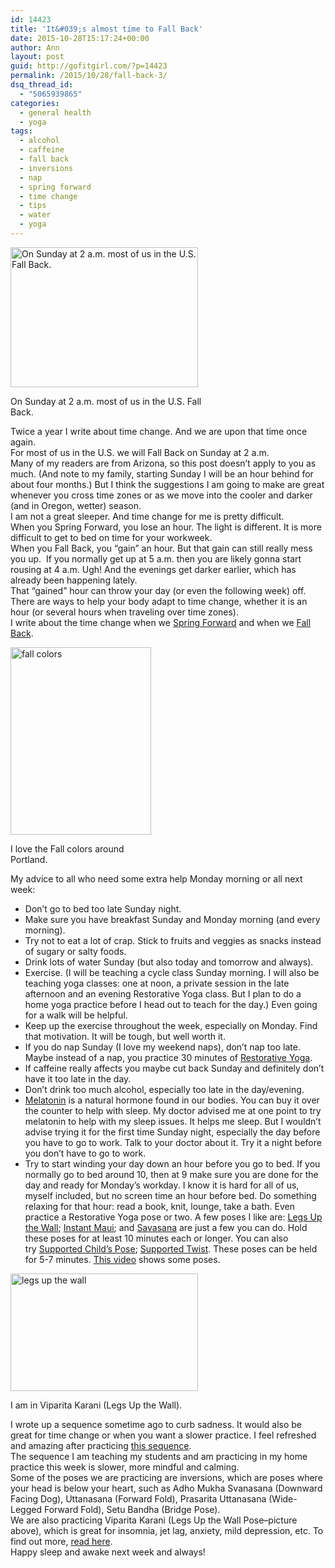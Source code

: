 ```yaml
---
id: 14423
title: 'It&#039;s almost time to Fall Back'
date: 2015-10-28T15:17:24+00:00
author: Ann
layout: post
guid: http://gofitgirl.com/?p=14423
permalink: /2015/10/28/fall-back-3/
dsq_thread_id:
  - "5065939865"
categories:
  - general health
  - yoga
tags:
  - alcohol
  - caffeine
  - fall back
  - inversions
  - nap
  - spring forward
  - time change
  - tips
  - water
  - yoga
---
```

<div id="attachment_14425" style="width: 310px" class="wp-caption alignleft">
  <a href="http://gofitgirl.com/2015/10/fall-back-3/time-3/" rel="attachment wp-att-14425"><img class="size-medium wp-image-14425" src="http://gofitgirl.com/wp-content/uploads/2015/10/time-300x224.jpg" alt="On Sunday at 2 a.m. most of us in the U.S. Fall Back." width="300" height="224" /></a>
  
  <p class="wp-caption-text">
    On Sunday at 2 a.m. most of us in the U.S. Fall Back.
  </p>
</div>

  
Twice a year I write about time change. And we are upon that time once again.  
For most of us in the U.S. we will Fall Back on Sunday at 2 a.m.  
Many of my readers are from Arizona, so this post doesn’t apply to you as much. (And note to my family, starting Sunday I will be an hour behind for about four months.) But I think the suggestions I am going to make are great whenever you cross time zones or as we move into the cooler and darker (and in Oregon, wetter) season.  
I am not a great sleeper. And time change for me is pretty difficult.  
When you Spring Forward, you lose an hour. The light is different. It is more difficult to get to bed on time for your workweek.  
When you Fall Back, you &#8220;gain&#8221; an hour. But that gain can still really mess you up.  If you normally get up at 5 a.m. then you are likely gonna start rousing at 4 a.m. Ugh! And the evenings get darker earlier, which has already been happening lately.  
That &#8220;gained&#8221; hour can throw your day (or even the following week) off.  
There are ways to help your body adapt to time change, whether it is an hour (or several hours when traveling over time zones).  
I write about the time change when we [Spring Forward](http://gofitgirl.com/2015/03/spring-forward-2/) and when we [Fall Back](http://gofitgirl.com/2014/10/fall-back-2/).  


<div id="attachment_14427" style="width: 235px" class="wp-caption alignright">
  <a href="http://gofitgirl.com/2015/10/fall-back-3/img_7187/" rel="attachment wp-att-14427"><img class="size-medium wp-image-14427" src="http://gofitgirl.com/wp-content/uploads/2015/10/IMG_7187-e1445997299690-225x300.jpg" alt="fall colors" width="225" height="300" /></a>
  
  <p class="wp-caption-text">
    I love the Fall colors around Portland.
  </p>
</div>

  
My advice to all who need some extra help Monday morning or all next week:

  * Don’t go to bed too late Sunday night.
  * Make sure you have breakfast Sunday and Monday morning (and every morning).
  * Try not to eat a lot of crap. Stick to fruits and veggies as snacks instead of sugary or salty foods.
  * Drink lots of water Sunday (but also today and tomorrow and always).
  * Exercise. (I will be teaching a cycle class Sunday morning. I will also be teaching yoga classes: one at noon, a private session in the late afternoon and an evening Restorative Yoga class. But I plan to do a home yoga practice before I head out to teach for the day.) Even going for a walk will be helpful.
  * Keep up the exercise throughout the week, especially on Monday. Find that motivation. It will be tough, but well worth it.
  * If you do nap Sunday (I love my weekend naps), don’t nap too late. Maybe instead of a nap, you practice 30 minutes of [Restorative Yoga](http://gofitgirl.com/2015/10/restorative-yoga/).
  * If caffeine really affects you maybe cut back Sunday and definitely don’t have it too late in the day.
  * Don’t drink too much alcohol, especially too late in the day/evening.
  * [Melatonin](http://en.wikipedia.org/wiki/Melatonin) is a natural hormone found in our bodies. You can buy it over the counter to help with sleep. My doctor advised me at one point to try melatonin to help with my sleep issues. It helps me sleep. But I wouldn’t advise trying it for the first time Sunday night, especially the day before you have to go to work. Talk to your doctor about it. Try it a night before you don’t have to go to work.
  * Try to start winding your day down an hour before you go to bed. If you normally go to bed around 10, then at 9 make sure you are done for the day and ready for Monday’s workday. I know it is hard for all of us, myself included, but no screen time an hour before bed. Do something relaxing for that hour: read a book, knit, lounge, take a bath. Even practice a Restorative Yoga pose or two. A few poses I like are: [Legs Up the Wall](http://www.thebalancedbeing.com/files/2074088/uploaded/legswall.jpg); [Instant Maui](http://sphotos-a.xx.fbcdn.net/hphotos-ash3/c0.0.403.403/p403x403/564661_473413886026658_1194564928_n.jpg); and [Savasana](http://www.anamayaresort.com/wordpress/wp-content/uploads/2011/05/savasana-hillaryrubin21.jpg) are just a few you can do. Hold these poses for at least 10 minutes each or longer. You can also try [Supported Child’s Pose](http://dorestorativeyoga.com/images/supported_childs1.jpg); [Supported Twist](http://www.restorativeyogaposes.com/wp-content/uploads/2011/03/25.jpg). These poses can be held for 5-7 minutes. [This video](http://running.competitor.com/2012/09/videos/video-restorative-yoga-for-recovery_18017) shows some poses.

<div id="attachment_14429" style="width: 310px" class="wp-caption alignleft">
  <a href="http://gofitgirl.com/2015/10/fall-back-3/img_0916/" rel="attachment wp-att-14429"><img class="wp-image-14429 size-medium" src="http://gofitgirl.com/wp-content/uploads/2015/10/IMG_0916-e1445998219899-300x188.jpg" alt="legs up the wall" width="300" height="188" /></a>
  
  <p class="wp-caption-text">
    I am in Viparita Karani (Legs Up the Wall).
  </p>
</div>

  
I wrote up a sequence sometime ago to curb sadness. It would also be great for time change or when you want a slower practice. I feel refreshed and amazing after practicing [this sequence](http://gofitgirl.com/2014/09/curbing-sadness-yoga-practice/).  
The sequence I am teaching my students and am practicing in my home practice this week is slower, more mindful and calming.  
Some of the poses we are practicing are inversions, which are poses where your head is below your heart, such as Adho Mukha Svanasana (Downward Facing Dog), Uttanasana (Forward Fold), Prasarita Uttanasana (Wide-Legged Forward Fold), Setu Bandha (Bridge Pose).  
We are also practicing Viparita Karani (Legs Up the Wall Pose&#8211;picture above), which is great for insomnia, jet lag, anxiety, mild depression, etc. To find out more, [read here](http://www.yogajournal.com/pose/legs-up-the-wall-pose/).  
Happy sleep and awake next week and always!